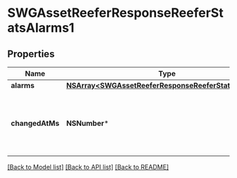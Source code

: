 # SWGAssetReeferResponseReeferStatsAlarms1

## Properties
Name | Type | Description | Notes
------------ | ------------- | ------------- | -------------
**alarms** | [**NSArray&lt;SWGAssetReeferResponseReeferStatsAlarms&gt;***](SWGAssetReeferResponseReeferStatsAlarms.md) |  | [optional] 
**changedAtMs** | **NSNumber*** | Timestamp when the alarms were reported, in Unix milliseconds since epoch | [optional] 

[[Back to Model list]](../README.md#documentation-for-models) [[Back to API list]](../README.md#documentation-for-api-endpoints) [[Back to README]](../README.md)


